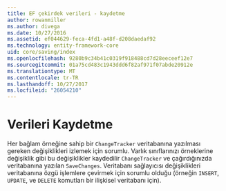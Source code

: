 ```yaml
---
title: EF çekirdek verileri - kaydetme
author: rowanmiller
ms.author: divega
ms.date: 10/27/2016
ms.assetid: ef044629-feca-4fd1-a48f-d208daedaf92
ms.technology: entity-framework-core
uid: core/saving/index
ms.openlocfilehash: 9280b9c34b41c0319f918488cd7d28eeceef12e7
ms.sourcegitcommit: 01a75cd483c1943ddd6f82af971f07abde20912e
ms.translationtype: MT
ms.contentlocale: tr-TR
ms.lasthandoff: 10/27/2017
ms.locfileid: "26054210"
---
```

# <a name="saving-data"></a>Verileri Kaydetme

Her bağlam örneğine sahip bir `ChangeTracker` veritabanına yazılması gereken değişiklikleri izlemek için sorumlu. Varlık sınıflarınızı örneklerine değişiklik gibi bu değişiklikler kaydedilir `ChangeTracker` ve çağırdığınızda veritabanına yazılan `SaveChanges`. Veritabanı sağlayıcısı değişiklikleri veritabanına özgü işlemlere çevirmek için sorumlu olduğu (örneğin `INSERT`, `UPDATE`, ve `DELETE` komutları bir ilişkisel veritabanı için).
